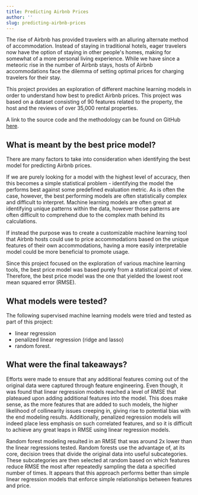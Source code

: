 ```yaml
---
title: Predicting Airbnb Prices
author: ''
slug: predicting-airbnb-prices
---
```


The rise of Airbnb has provided travelers with an alluring alternate method of accommodation. Instead of staying in traditional hotels, eager travelers now have the option of staying in other people's homes, making for somewhat of a more personal living experience. While we have since a meteoric rise in the number of Airbnb stays, hosts of Airbnb accommodations face the dilemma of setting optimal prices for charging travelers for their stay.

This project provides an exploration of different machine learning models in order to understand how best to predict Airbnb prices. This project was based on a dataset consisting of 90 features related to the property, the host and the reviews of over 35,000 rental properties.

A link to the source code and the methodology can be found on GitHub [here](https://github.com/Charlie-Mei/predict-airbnb-prices).

## What is meant by the best price model?

There are many factors to take into consideration when identifying the best model for predicting Airbnb prices. 

If we are purely looking for a model with the highest level of accuracy, then this becomes a simple statistical problem - identifying the model the performs best against some predefined evaluation metric. As is often the case, however, the best performing models are often statistically complex and difficult to interpret. Machine learning models are often great at identifying unique patterns within the data, however those patterns are often difficult to comprehend due to the complex math behind its calculations.

If instead the purpose was to create a customizable machine learning tool that Airbnb hosts could use to price accommodations based on the unique features of their own accommodations, having a more easily interpretable model could be more beneficial to promote usage.

Since this project focused on the exploration of various machine learning tools, the best price model was based purely from a statistical point of view. Therefore, the best price model was the one that yielded the lowest root mean squared error (RMSE).


## What models were tested?

The following supervised machine learning models were tried and tested as part of this project:

- linear regression
- penalized linear regression (ridge and lasso)
- random forest.

## What were the final takeaways?

Efforts were made to ensure that any additional features coming out of the original data were captured through feature engineering. Even though, it was found that linear regression models reached a level of RMSE that plateaued upon adding additional features into the model. This does make sense, as the more features that are added to such models, the higher likelihood of collinearity issues creeping in, giving rise to potential bias with the end modeling results. Additionally, penalized regression models will indeed place less emphasis on such correlated features, and so it is difficult to achieve any great leaps in RMSE using linear regression models.

Random forest modeling resulted in an RMSE that was around 2x lower than the linear regressions tested. Random forests use the advantage of, at its core, decision trees that divide the original data into useful subcategories. These subcategories are then selected at random based on which features reduce RMSE the most after repeatedly sampling the data a specified number of times. It appears that this approach performs better than simple linear regression models that enforce simple relationships between features and price.
